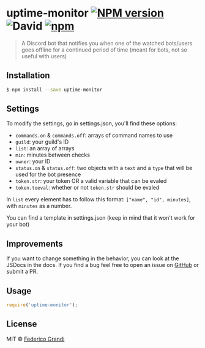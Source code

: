 # uptime-monitor [![NPM version](https://badge.fury.io/js/uptime-monitor.svg)](https://npmjs.org/package/uptime-monitor) ![David](https://david-dm.org/EndBug/uptime-monitor.svg) [![npm](https://img.shields.io/npm/dt/uptime-monitor.svg)](https://npmjs.org/package/uptime-monitor)

> A Discord bot that notifies you when one of the watched bots/users goes offline for a continued period of time (meant for bots, not so useful with users)

## Installation

```sh
$ npm install --save uptime-monitor
```

## Settings

To modify the settings, go in settings.json, you'll find these options:

 - `commands.on` & `commands.off`: arrays of command names to use
 - `guild`: your guild's ID
 - `list`: an array of arrays
 - `min`: minutes between checks
 - `owner`: your ID
 - `status.on` & `status.off`: two objects with a `text` and a `type` that will be used for the bot presence
 - `token.str`: your token OR a valid variable that can be evaled
 - `token.toeval`: whether or not `token.str` should be evaled

In `list` every element has to follow this format: `["name", "id", minutes]`, with `minutes` as a number.

You can find a template in settings.json (keep in mind that it won't work for your bot)

## Improvements
If you want to change something in the behavior, you can look at the JSDocs in the docs. If you find a bug feel free to open an issue on [GitHub](https://github.com/EndBug/uptime-monitor) or submit a PR.

## Usage

```js
require('uptime-monitor');
```

## License

MIT © [Federico Grandi](https://github.com/EndBug)
